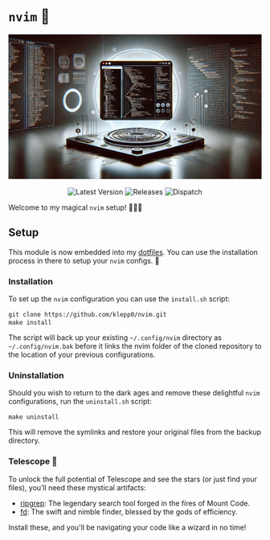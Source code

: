 # `nvim` 🪬

![nvim](./media/nvim.png)

<div align="center">

![Latest Version](https://img.shields.io/github/v/tag/klepp0/nvim?label=latest%20version)
![Releases](https://github.com/sacklippe/nvim/actions/workflows/release.yml/badge.svg)
![Dispatch](https://github.com/sacklippe/nvim/actions/workflows/dispatch.yml/badge.svg)

</div>

Welcome to my magical `nvim` setup! 🧙‍♂️✨

## Setup

This module is now embedded into my [dotfiles](https://github.com/klepp0/dotfiles). You can use the installation process in there to setup your `nvim` configs. 🪬

### Installation

To set up the `nvim` configuration you can use the `install.sh` script:

```shell
git clone https://github.com/klepp0/nvim.git
make install
```

The script will back up your existing `~/.config/nvim` directory as `~/.config/nvim.bak` before it links the nvim folder of the cloned repository to the location of your previous configurations.

### Uninstallation

Should you wish to return to the dark ages and remove these delightful `nvim` configurations, run the `uninstall.sh` script:

```shell
make uninstall
```

This will remove the symlinks and restore your original files from the backup directory.

### Telescope 🔭

To unlock the full potential of Telescope and see the stars (or just find your files), you’ll need these mystical artifacts:

- [ripgrep](https://github.com/BurntSushi/ripgrep): The legendary search tool forged in the fires of Mount Code.
- [fd](https://github.com/sharkdp/fd): The swift and nimble finder, blessed by the gods of efficiency.

Install these, and you'll be navigating your code like a wizard in no time!

